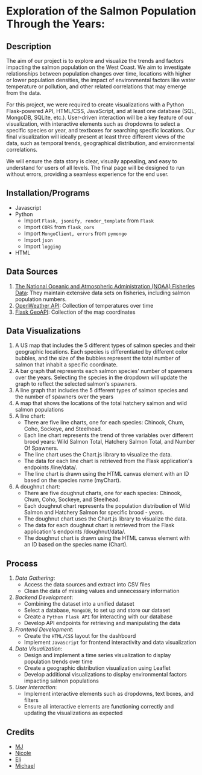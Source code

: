 # Exploration of the Salmon Population Through the Years:

## Description
The aim of our project is to explore and visualize the trends and factors impacting the salmon population on the West Coast. We aim to investigate relationships between population changes over time, locations with higher or lower population densities, the impact of environmental factors like water temperature or pollution, and other related correlations that may emerge from the data.

For this project, we were required to create visualizations with a Python Flask-powered API, HTML/CSS, JavaScript, and at least one database (SQL, MongoDB, SQLite, etc.). User-driven interaction will be a key feature of our visualization, with interactive elements such as dropdowns to select a specific species or year, and textboxes for searching specific locations. Our final visualization will ideally present at least three different views of the data, such as temporal trends, geographical distribution, and environmental correlations.

We will ensure the data story is clear, visually appealing, and easy to understand for users of all levels. The final page will be designed to run without errors, providing a seamless experience for the end user.

## Installation/Programs
- Javascript
- Python
  - Import `Flask, jsonify, render_template` from `Flask`
  - Import `CORS` from `flask_cors`
  - Import `MongoClient, errors` from `pymongo`
  - Import `json`  
  - Import `logging`
- HTML

## Data Sources
1. [The National Oceanic and Atmospheric Administration (NOAA) Fisheries Data](https://www.webapps.nwfsc.noaa.gov/apex/parrdata/inventory/tables/table/population_data_and_references_for_the_salmon_population_summary_sps_database): They maintain extensive data sets on fisheries, including salmon population numbers.
2. [OpenWeather API](https://openweathermap.org/current): Collection of temperatures over time
3. [Flask GeoAPI](https://gis-ops.com/flask-geo-api-tutorial-powerful-geospatial-flask-explained/): Collection of the map coordinates

## Data Visualizations
1. A US map that includes the 5 different types of salmon species and their geographic locations. Each species is differentiated by different color bubbles, and the size of the bubbles represent the total number of salmon that inhabit a specific coordinate.
2. A bar graph that represents each salmon species' number of spawners over the years. Selecting the species in the dropdown will update the graph to reflect the selected salmon's spawners.
3. A line graph that includes the 5 different types of salmon species and the number of spawners over the years
4. A map that shows the locations of the total hatchery salmon and wild salmon populations
5. A line chart:
   - There are five line charts, one for each species: Chinook, Chum, Coho, Sockeye, and Steelhead.
   - Each line chart represents the trend of three variables over different brood years: Wild Salmon Total, Hatchery Salmon      Total, and Number Of Spawners.
   - The line chart uses the Chart.js library to visualize the data.
   - The data for each line chart is retrieved from the Flask application's endpoints /line/data/<species>.
   - The line chart is drawn using the HTML canvas element with an ID based on the species name (myChart<Species>).
 6. A doughnut chart:
    - There are five doughnut charts, one for each species: Chinook, Chum, Coho, Sockeye, and Steelhead.
    - Each doughnut chart represents the population distribution of Wild Salmon and Hatchery Salmon for specific brood     -       years.
    - The doughnut chart uses the Chart.js library to visualize the data.
    - The data for each doughnut chart is retrieved from the Flask application's endpoints /doughnut/data/<species>.
    - The doughnut chart is drawn using the HTML canvas element with an ID based on the species name (<species>Chart).

## Process
1. *Data Gathering*: 
   - Access the data sources and extract into CSV files
   - Clean the data of missing values and unnecessary information
2. *Backend Development*:
   - Combining the dataset into a unified dataset
   - Select a database, `MongoDB`, to set up and store our dataset
   - Create a `Python Flask API` for interacting with our database
   - Develop API endpoints for retrieving and manipulating the data
3. *Frontend Development*:
   - Create the `HTML/CSS` layout for the dashboard
   - Implement `JavaScript` for frontend interactivity and data visualization
4. *Data Visualization*:
   - Design and implement a time series visualization to display population trends over time
   - Create a geographic distribution visualization using Leaflet
   - Develop additional visualizations to display environmental factors impacting salmon populations
5. *User Interaction*:
   - Implement interactive elements such as dropdowns, text boxes, and filters
   - Ensure all interactive elements are functioning correctly and updating the visualizations as expected

## Credits
- [MJ](https://github.com/mxchellejxde)
- [Nicole](https://github.com/Nicolemarie717) 
- [Eli](https://github.com/elitracewell)
- [Michael](https://github.com/dibartm)



